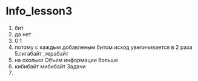 # Info_lesson3 
1. бит
2. да нет
3. 0 1
4. потому с каждым добавленым битом исход увеличивается в 2 раза
5.гигабайт ,терабайт
6. на сколько Объем информации больше
7. кибибайт мибибайт
Задачи
1.

